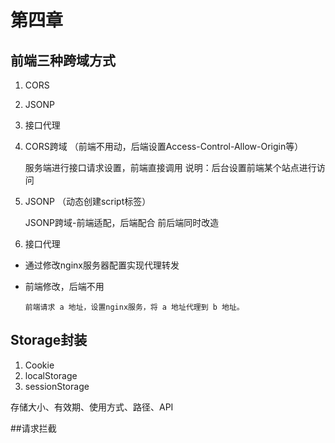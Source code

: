 # 第四章

## 前端三种跨域方式

1. CORS
2. JSONP
3. 接口代理

1. CORS跨域 （前端不用动，后端设置Access-Control-Allow-Origin等）

    服务端进行接口请求设置，前端直接调用
    说明：后台设置前端某个站点进行访问

2. JSONP （动态创建script标签）

    JSONP跨域-前端适配，后端配合
    前后端同时改造

3. 接口代理

- 通过修改nginx服务器配置实现代理转发

- 前端修改，后端不用

      前端请求 a 地址，设置nginx服务，将 a 地址代理到 b 地址。

## Storage封装

1. Cookie
2. localStorage
3. sessionStorage

存储大小、有效期、使用方式、路径、API

##请求拦截